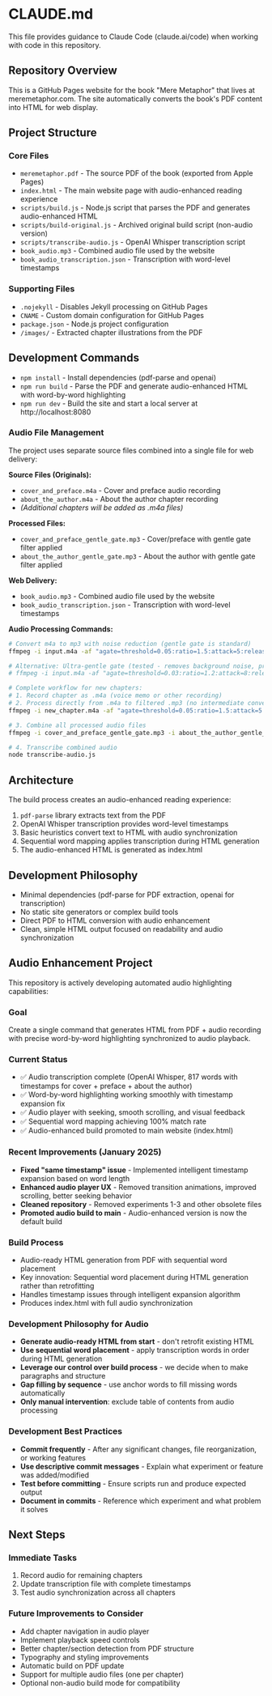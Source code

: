 # CLAUDE.md

This file provides guidance to Claude Code (claude.ai/code) when working with code in this repository.

## Repository Overview

This is a GitHub Pages website for the book "Mere Metaphor" that lives at meremetaphor.com. The site automatically converts the book's PDF content into HTML for web display.

## Project Structure

### Core Files
- `meremetaphor.pdf` - The source PDF of the book (exported from Apple Pages)
- `index.html` - The main website page with audio-enhanced reading experience
- `scripts/build.js` - Node.js script that parses the PDF and generates audio-enhanced HTML
- `scripts/build-original.js` - Archived original build script (non-audio version)
- `scripts/transcribe-audio.js` - OpenAI Whisper transcription script
- `book_audio.mp3` - Combined audio file used by the website
- `book_audio_transcription.json` - Transcription with word-level timestamps

### Supporting Files
- `.nojekyll` - Disables Jekyll processing on GitHub Pages
- `CNAME` - Custom domain configuration for GitHub Pages
- `package.json` - Node.js project configuration
- `/images/` - Extracted chapter illustrations from the PDF

## Development Commands

- `npm install` - Install dependencies (pdf-parse and openai)
- `npm run build` - Parse the PDF and generate audio-enhanced HTML with word-by-word highlighting
- `npm run dev` - Build the site and start a local server at http://localhost:8080

### Audio File Management
The project uses separate source files combined into a single file for web delivery:

**Source Files (Originals):**
- `cover_and_preface.m4a` - Cover and preface audio recording
- `about_the_author.m4a` - About the author chapter recording
- *(Additional chapters will be added as .m4a files)*

**Processed Files:**
- `cover_and_preface_gentle_gate.mp3` - Cover/preface with gentle gate filter applied
- `about_the_author_gentle_gate.mp3` - About the author with gentle gate filter applied

**Web Delivery:**
- `book_audio.mp3` - Combined audio file used by the website
- `book_audio_transcription.json` - Transcription with word-level timestamps

**Audio Processing Commands:**
```bash
# Convert m4a to mp3 with noise reduction (gentle gate is standard)
ffmpeg -i input.m4a -af "agate=threshold=0.05:ratio=1.5:attack=5:release=200" -codec:a libmp3lame -b:a 128k output.mp3

# Alternative: Ultra-gentle gate (tested - removes background noise, preserves more breathing)
# ffmpeg -i input.m4a -af "agate=threshold=0.03:ratio=1.2:attack=8:release=300" -codec:a libmp3lame -b:a 128k output_ultra_clean.mp3

# Complete workflow for new chapters:
# 1. Record chapter as .m4a (voice memo or other recording)
# 2. Process directly from .m4a to filtered .mp3 (no intermediate conversion)
ffmpeg -i new_chapter.m4a -af "agate=threshold=0.05:ratio=1.5:attack=5:release=200" -codec:a libmp3lame -b:a 128k new_chapter_gentle_gate.mp3

# 3. Combine all processed audio files 
ffmpeg -i cover_and_preface_gentle_gate.mp3 -i about_the_author_gentle_gate.mp3 -i new_chapter_gentle_gate.mp3 -filter_complex "[0:0][1:0][2:0]concat=n=3:v=0:a=1" -c:a libmp3lame -b:a 128k book_audio.mp3

# 4. Transcribe combined audio
node transcribe-audio.js
```

## Architecture

The build process creates an audio-enhanced reading experience:
1. `pdf-parse` library extracts text from the PDF
2. OpenAI Whisper transcription provides word-level timestamps
3. Basic heuristics convert text to HTML with audio synchronization
4. Sequential word mapping applies transcription during HTML generation
5. The audio-enhanced HTML is generated as index.html

## Development Philosophy

- Minimal dependencies (pdf-parse for PDF extraction, openai for transcription)
- No static site generators or complex build tools
- Direct PDF to HTML conversion with audio enhancement
- Clean, simple HTML output focused on readability and audio synchronization

## Audio Enhancement Project

This repository is actively developing automated audio highlighting capabilities:

### Goal
Create a single command that generates HTML from PDF + audio recording with precise word-by-word highlighting synchronized to audio playback.

### Current Status
- ✅ Audio transcription complete (OpenAI Whisper, 817 words with timestamps for cover + preface + about the author)
- ✅ Word-by-word highlighting working smoothly with timestamp expansion fix
- ✅ Audio player with seeking, smooth scrolling, and visual feedback
- ✅ Sequential word mapping achieving 100% match rate
- ✅ Audio-enhanced build promoted to main website (index.html)

### Recent Improvements (January 2025)
- **Fixed "same timestamp" issue** - Implemented intelligent timestamp expansion based on word length
- **Enhanced audio player UX** - Removed transition animations, improved scrolling, better seeking behavior
- **Cleaned repository** - Removed experiments 1-3 and other obsolete files
- **Promoted audio build to main** - Audio-enhanced version is now the default build

### Build Process
- Audio-ready HTML generation from PDF with sequential word placement
- Key innovation: Sequential word placement during HTML generation rather than retrofitting
- Handles timestamp issues through intelligent expansion algorithm
- Produces index.html with full audio synchronization

### Development Philosophy for Audio
- **Generate audio-ready HTML from start** - don't retrofit existing HTML
- **Use sequential word placement** - apply transcription words in order during HTML generation  
- **Leverage our control over build process** - we decide when to make paragraphs and structure
- **Gap filling by sequence** - use anchor words to fill missing words automatically
- **Only manual intervention**: exclude table of contents from audio processing

### Development Best Practices
- **Commit frequently** - After any significant changes, file reorganization, or working features
- **Use descriptive commit messages** - Explain what experiment or feature was added/modified
- **Test before committing** - Ensure scripts run and produce expected output
- **Document in commits** - Reference which experiment and what problem it solves

## Next Steps

### Immediate Tasks
1. Record audio for remaining chapters  
2. Update transcription file with complete timestamps
3. Test audio synchronization across all chapters

### Future Improvements to Consider
- Add chapter navigation in audio player
- Implement playback speed controls
- Better chapter/section detection from PDF structure  
- Typography and styling improvements
- Automatic build on PDF update
- Support for multiple audio files (one per chapter)
- Optional non-audio build mode for compatibility